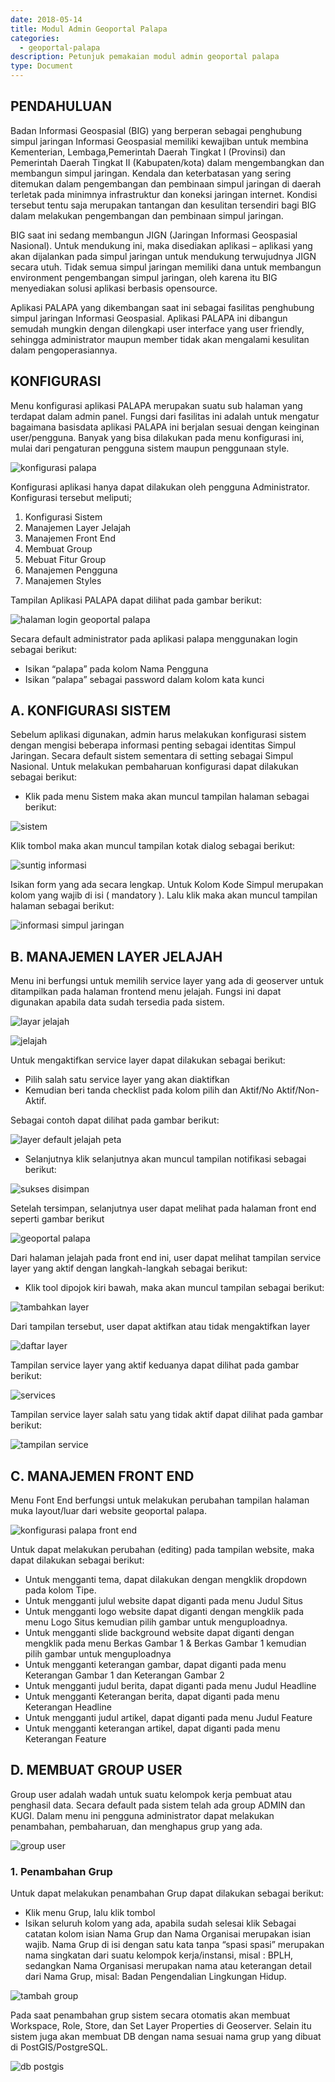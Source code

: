 ```yaml
---
date: 2018-05-14
title: Modul Admin Geoportal Palapa
categories:
  - geoportal-palapa
description: Petunjuk pemakaian modul admin geoportal palapa
type: Document
---
```


## PENDAHULUAN

Badan Informasi Geospasial (BIG) yang berperan sebagai penghubung simpul jaringan Informasi Geospasial memiliki kewajiban untuk membina Kementerian, Lembaga,Pemerintah Daerah Tingkat I (Provinsi) dan Pemerintah Daerah Tingkat II (Kabupaten/kota) dalam mengembangkan dan membangun simpul jaringan. Kendala dan keterbatasan yang sering ditemukan dalam pengembangan dan pembinaan simpul jaringan di daerah terletak pada minimnya infrastruktur dan koneksi jaringan internet.
Kondisi tersebut tentu saja merupakan tantangan dan kesulitan tersendiri bagi BIG dalam melakukan pengembangan dan pembinaan simpul jaringan.

BIG saat ini sedang membangun JIGN (Jaringan Informasi Geospasial Nasional). Untuk mendukung ini, maka disediakan aplikasi – aplikasi yang akan dijalankan pada simpul jaringan untuk mendukung terwujudnya JIGN secara utuh. Tidak semua simpul jaringan memiliki dana untuk membangun environment pengembangan simpul jaringan, oleh karena itu BIG menyediakan solusi aplikasi berbasis opensource.

Aplikasi PALAPA yang dikembangan saat ini sebagai fasilitas penghubung simpul jaringan Informasi Geospasial. Aplikasi PALAPA ini dibangun semudah mungkin dengan dilengkapi user interface yang user friendly, sehingga administrator maupun member tidak akan mengalami kesulitan dalam pengoperasiannya.

## KONFIGURASI

Menu konfigurasi aplikasi PALAPA merupakan suatu sub halaman yang terdapat dalam admin panel. Fungsi dari fasilitas ini adalah untuk mengatur bagaimana basisdata aplikasi PALAPA ini berjalan sesuai dengan keinginan user/pengguna. Banyak yang bisa dilakukan pada menu konfigurasi ini, mulai dari pengaturan pengguna sistem maupun penggunaan style.

![konfigurasi palapa]()

Konfigurasi aplikasi hanya dapat dilakukan oleh pengguna Administrator. Konfigurasi tersebut meliputi;

1. Konfigurasi Sistem
2. Manajemen Layer Jelajah
3. Manajemen Front End
4. Membuat Group
5. Mebuat Fitur Group
6. Manajemen Pengguna
7. Manajemen Styles


Tampilan Aplikasi PALAPA dapat dilihat pada gambar berikut:

![halaman login geoportal palapa]()


Secara default administrator pada aplikasi palapa menggunakan login sebagai berikut:

- Isikan “palapa” pada kolom Nama Pengguna
- Isikan “palapa” sebagai password dalam kolom kata kunci

## A. KONFIGURASI SISTEM

Sebelum aplikasi digunakan, admin harus melakukan konfigurasi sistem dengan mengisi beberapa informasi penting sebagai identitas Simpul Jaringan. Secara default sistem sementara di setting sebagai Simpul Nasional. Untuk melakukan pembaharuan konfigurasi dapat dilakukan sebagai berikut:

- Klik pada menu Sistem maka akan muncul tampilan halaman sebagai berikut:

![sistem]()

Klik tombol maka akan muncul tampilan kotak dialog sebagai berikut:

![suntig informasi]()

Isikan form yang ada secara lengkap. Untuk Kolom Kode Simpul merupakan kolom yang wajib di isi ( mandatory ). Lalu klik maka akan muncul tampilan halaman sebagai berikut:

![informasi simpul jaringan]()

## B. MANAJEMEN LAYER JELAJAH

Menu ini berfungsi untuk memilih service layer yang ada di geoserver untuk ditampilkan pada halaman frontend menu jelajah. Fungsi ini dapat digunakan apabila data sudah tersedia pada sistem.

![layar jelajah]()

![jelajah]()

Untuk mengaktifkan service layer dapat dilakukan sebagai berikut:

- Pilih salah satu service layer yang akan diaktifkan
- Kemudian beri tanda checklist pada kolom pilih dan Aktif/No Aktif/Non-Aktif.

Sebagai contoh dapat dilihat pada gambar berikut:

![layer default jelajah peta]()

- Selanjutnya klik selanjutnya akan muncul tampilan notifikasi sebagai berikut:

![sukses disimpan]()


Setelah tersimpan, selanjutnya user dapat melihat pada halaman front end seperti gambar berikut

![geoportal palapa]()

Dari halaman jelajah pada front end ini, user dapat melihat tampilan service layer yang aktif dengan langkah-langkah sebagai berikut:

- Klik tool dipojok kiri bawah, maka akan muncul tampilan sebagai berikut:

![tambahkan layer]()


Dari tampilan tersebut, user dapat aktifkan atau tidak mengaktifkan layer

![daftar layer]()

Tampilan service layer yang aktif keduanya dapat dilihat pada gambar berikut:

![services]()

Tampilan service layer salah satu yang tidak aktif dapat dilihat pada gambar berikut:

![tampilan service]()

## C. MANAJEMEN FRONT END

Menu Font End berfungsi untuk melakukan perubahan tampilan halaman muka layout/luar dari website geoportal palapa.

![konfigurasi palapa front end]()

Untuk dapat melakukan perubahan (editing) pada tampilan website, maka dapat dilakukan sebagai berikut:

- Untuk mengganti tema, dapat dilakukan dengan mengklik dropdown pada kolom Tipe.
- Untuk mengganti julul website dapat diganti pada menu Judul Situs
- Untuk mengganti logo website dapat diganti dengan mengklik pada menu Logo Situs kemudian pilih gambar untuk menguploadnya.
- Untuk mengganti slide background website dapat diganti dengan mengklik pada menu Berkas Gambar 1 & Berkas Gambar 1 kemudian pilih gambar untuk menguploadnya
- Untuk mengganti keterangan gambar, dapat diganti pada menu Keterangan
Gambar 1 dan Keterangan Gambar 2
- Untuk mengganti judul berita, dapat diganti pada menu Judul Headline
- Untuk mengganti Keterangan berita, dapat diganti pada menu Keterangan Headline
- Untuk mengganti judul artikel, dapat diganti pada menu Judul Feature
- Untuk mengganti keterangan artikel, dapat diganti pada menu Keterangan Feature

## D. MEMBUAT GROUP USER

Group user adalah wadah untuk suatu kelompok kerja pembuat atau penghasil data. Secara default pada sistem telah ada group ADMIN dan KUGI. Dalam menu ini pengguna administrator dapat melakukan penambahan, pembaharuan, dan menghapus grup yang ada.

![group user]()

### 1. Penambahan Grup
Untuk dapat melakukan penambahan Grup dapat dilakukan sebagai berikut:

- Klik menu Grup, lalu klik tombol
- Isikan seluruh kolom yang ada, apabila sudah selesai klik Sebagai catatan kolom isian Nama Grup dan Nama Organisai merupakan isian wajib. Nama Grup di isi dengan satu kata tanpa “spasi
spasi” merupakan nama singkatan dari suatu kelompok kerja/instansi, misal : BPLH, sedangkan Nama
Organisasi merupakan nama atau keterangan detail dari Nama Grup, misal: Badan Pengendalian Lingkungan Hidup.

![tambah group]()

Pada saat penambahan grup sistem secara otomatis akan membuat Workspace, Role, Store, dan Set Layer Properties di Geoserver. Selain itu sistem juga akan membuat DB dengan nama sesuai nama grup yang dibuat di PostGIS/PostgreSQL.

![db postgis]()
